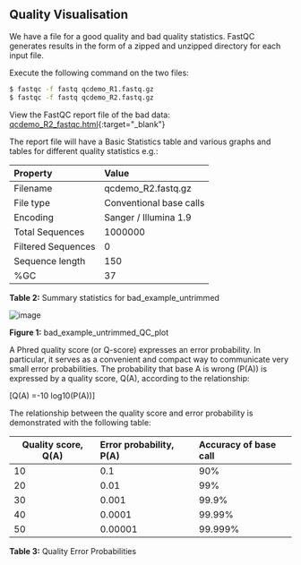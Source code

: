 ## Quality Visualisation

We have a file for a good quality and bad quality statistics. FastQC
generates results in the form of a zipped and unzipped directory for
each input file.

Execute the following command on the two files:

```bash
$ fastqc -f fastq qcdemo_R1.fastq.gz
$ fastqc -f fastq qcdemo_R2.fastq.gz
```

View the FastQC report file of the bad data: [qcdemo_R2_fastqc.html](repo:results/qcdemo_R2_fastqc.html){:target="_blank"}

The report file will have a Basic Statistics table and various graphs
and tables for different quality statistics e.g.:

Property  | Value         
:----------|:-------------
Filename |qcdemo_R2.fastq.gz
File type | Conventional base calls
Encoding | Sanger / Illumina 1.9
Total Sequences | 1000000
Filtered Sequences | 0
Sequence length | 150
%GC | 37

**Table 2:** Summary statistics for bad_example_untrimmed

![image](repo:images/bad_qcdemo_R2.png)

**Figure 1:** bad_example_untrimmed_QC_plot

A Phred quality score (or Q-score) expresses an error probability. In
particular, it serves as a convenient and compact way to communicate
very small error probabilities. The probability that base A is wrong
(P(A)) is expressed by a quality score, Q(A), according to the
relationship:

\[Q(A) =-10 log10(P(A))\]

The relationship between the quality score and error probability is
demonstrated with the following table:


Quality score, Q(A) | Error probability, P(A) | Accuracy of base call
--------------------|:---------------------|:----------
10 | 0.1 | 90%
20 | 0.01 | 99%
30 | 0.001 | 99.9%
40 | 0.0001 | 99.99%
50 | 0.00001 | 99.999%

**Table 3:** Quality Error Probabilities
